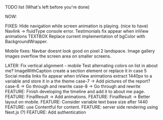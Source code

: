 TODO list (What's left before you're done)

NOW:

FIXES:
Hide navigation while screen animation is playing. (nice to have)
Navlink -> fluidType console error.
Testimonials fix appear when inView animations
TEXTBOX Replace current implementation of bgColor with BackgroundWrapper.

Mobile fixes:
Navbar doesnt look good on pixel 2 landspace.
Image gallery images overflow the screen area on smaller screens.

LATER:
Fix vertical alignment - mobile
Test alternating colors on list in about me?
ImageWithCaption create a section element or replace it in case 5
Social media links fix appear when inView animations
extract 1440px to a variable and store it in a the theme
case-7 -> Add pictures of the report?
case-6 -> Go through and rewrite
case-8 -> Go through and rewrite
FEATURE: Finish developing the timeline and add it to about me page.
FEATURE: FinalResult -> Add animations.
FEATURE: FinalResult -> Better layout on mobile.
FEATURE: Consider variable text base size after 1440
FEATURE: use Contentful for content.
FEATURE: server side rendering using Next.js (?)
FEATURE: Add authentication
